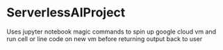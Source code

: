 # ServerlessAIProject
Uses jupyter notebook magic commands to spin up google cloud vm and run cell or line code on new vm before returning output back to user
